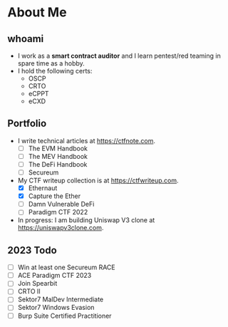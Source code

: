 # About Me

## whoami

- I work as a **smart contract auditor** and I learn pentest/red teaming in spare time as a hobby.
- I hold the following certs:
  - OSCP
  - CRTO
  - eCPPT
  - eCXD

## Portfolio

- I write technical articles at https://ctfnote.com.
  - [ ] The EVM Handbook
  - [ ] The MEV Handbook
  - [ ] The DeFi Handbook
  - [ ] Secureum
- My CTF writeup collection is at https://ctfwriteup.com.
  - [x] Ethernaut
  - [x] Capture the Ether
  - [ ] Damn Vulnerable DeFi
  - [ ] Paradigm CTF 2022
- In progress: I am building Uniswap V3 clone at https://uniswapv3clone.com.

## 2023 Todo

- [ ] Win at least one Secureum RACE
- [ ] ACE Paradigm CTF 2023
- [ ] Join Spearbit
- [ ] CRTO II
- [ ] Sektor7 MalDev Intermediate
- [ ] Sektor7 Windows Evasion
- [ ] Burp Suite Certified Practitioner

